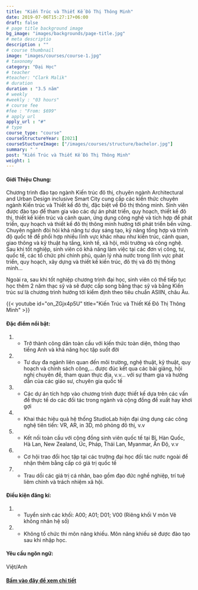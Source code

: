 ```yaml
---
title: "Kiến Trúc và Thiết Kế Đô Thị Thông Minh"
date: 2019-07-06T15:27:17+06:00
draft: false
# page title background image
bg_image: "images/backgrounds/page-title.jpg"
# meta descriptio
description : ""
# course thumbnail
image: "images/courses/course-1.jpg"
# taxonomy
category: "Đại Học"
# teacher
#teacher: "Clark Malik"
# duration
duration : "3.5 năm"
# weekly
#weekly : "03 hours"
# course fee
#fee : "From: $699"
# apply url
apply_url : "#"
# type
course_type: "course"
courseStructureYear: [2021]
courseStuctureImage: ["/images/courses/structure/bachelor.jpg"]
summary: " "
post: "Kiến Trúc và Thiết Kế Đô Thị Thông Minh"
weight: 1
---
```


#### Giới Thiệu Chung:

Chương trình đào tạo ngành Kiến trúc đô thị, chuyên ngành Architectural and Urban Design inclusive Smart City cung cấp các kiến thức chuyên ngành Kiến trúc và Thiết kế đô thị, đặc biệt về Đô thị thông minh. Sinh viên được đào tạo để tham gia vào các dự án phát triển, quy hoạch, thiết kế đô thị, thiết kế kiến trúc và cảnh quan, ứng dụng công nghệ và tích hợp để phát triển, quy hoạch và thiết kế đô thị thông minh hướng tới phát triển bền vững. Chuyên ngành đòi hỏi khả năng tư duy sáng tạo, kỹ năng tổng hợp và trình độ quốc tế để phối hợp nhiều lĩnh vực khác nhau như kiến trúc, cảnh quan, giao thông và kỹ thuật hạ tầng, kinh tế, xã hội, môi trường và công nghệ. Sau khi tốt nghiệp, sinh viên có khả năng làm việc tại các đơn vị công, tư, quốc tế, các tổ chức phi chính phủ, quản lý nhà nước trong lĩnh vực phát triển, quy hoạch, xây dựng và thiết kế kiến trúc, đô thị và đô thị thông minh...


Ngoài ra, sau khi tốt nghiệp chương trình đại học, sinh viên có thể tiếp tục học thêm 2 năm thạc sỹ và sẽ được cấp song bằng thạc sỹ và bằng Kiến trúc sư là chương trình hướng tới kiểm định theo tiêu chuẩn ASIIN, châu Âu.

{{< youtube id="on_ZGjx4p5U" title="Kiến Trúc và Thiết Kế Đô Thị Thông Minh" >}}

#### Đặc điểm nổi bật:

1. * Trở thành công dân toàn cầu với kiến thức toàn diện, thông thạo tiếng Anh và khả năng học tập suốt đời

2. * Tư duy đa ngành liên quan đến môi trường, nghệ thuật, kỹ thuật, quy hoạch và chính sách công,… được đúc kết qua các bài giảng, hội nghị chuyên đề, tham quan thực địa, v.v… với sự tham gia và hướng dẫn của các giáo sư, chuyên gia quốc tế

3. * Các dự án tích hợp vào chương trình được thiết kế dựa trên các vấn đề thực tế do các đối tác trong ngành và cộng đồng đề xuất hay khơi gợi

4. * Khai thác hiệu quả hệ thống StudioLab hiện đại ứng dụng các công nghệ tiên tiến: VR, AR, in 3D, mô phỏng đô thị, v.v

5. * Kết nối toàn cầu với cộng đồng sinh viên quốc tế tại Bỉ, Hàn Quốc, Hà Lan, New Zealand, Úc, Pháp, Thái Lan, Myanmar, Ấn Độ, v.v

6. * Cơ hội trao đổi học tập tại các trường đại học đối tác nước ngoài để nhận thêm bằng cấp có giá trị quốc tế

7. * Trau dồi các giá trị cá nhân, bao gồm đạo đức nghề nghiệp,  trí tuệ liêm chính và trách nhiệm xã hội.

#### Điều kiện đăng kí:

1. * Tuyển sinh các khối: A00; A01; D01; V00 (Riêng khối V môn Vẽ không nhân hệ số)
2. * Không tổ chức thi môn năng khiếu. Môn năng khiếu sẽ được đào tạo sau khi nhập học.

#### Yêu cầu ngôn ngữ:

Việt/Anh

#### [Bấm vào đây để xem chi tiết](https://www.ueh.edu.vn/dao-tao/dai-hoc-chinh-quy/cu-nhan-chinh-quy-chuan/kien-truc-va-thiet-ke-do-thi-thong-minh/?fbclid=IwAR2NpSrtyKgf7cPVM--jJOa42jbvd-inHWMR1ULdk9jFbr3KvYR_8rTCuDU)

